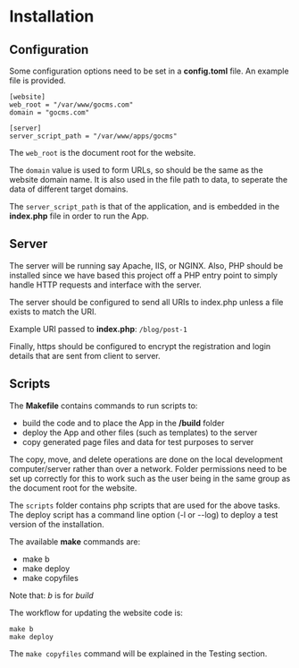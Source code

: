# Installation

## Configuration
Some configuration options need to be set in a **config.toml** file. An example file is provided.


    [website]
    web_root = "/var/www/gocms.com"
    domain = "gocms.com"

    [server]
    server_script_path = "/var/www/apps/gocms"

The `web_root` is the document root for the website.

The `domain` value is used to form URLs, so should be the same as the website domain name. It is also used in the file path to data, to seperate the data of different target domains.

The `server_script_path` is that of the application, and is embedded in the **index.php** file in order to run the App.

## Server
The server will be running say Apache, IIS, or NGINX. Also, PHP should be installed since we have based this project off a PHP entry point to simply handle HTTP requests and interface with the server.

The server should be configured to send all URIs to index.php unless a file exists to match the URI.

Example URI passed to **index.php**: `/blog/post-1`

Finally, https should be configured to encrypt the registration and login details that are sent from client to server.

## Scripts
The **Makefile** contains commands to run scripts to:
- build the code and to place the App in the **/build** folder
- deploy the App and other files (such as templates) to the server
- copy generated page files and data for test purposes to server

The copy, move, and delete operations are done on the local development computer/server rather than over a network. Folder permissions need to be set up correctly for this to work such as the user being in the same group as the document root for the website.

The `scripts` folder contains php scripts that are used for the above tasks. The deploy script has a command line option (-l or --log) to deploy a test version of the installation.

The available **make** commands are:
- make b
- make deploy
- make copyfiles

Note that: *b* is for *build*

The workflow for updating the website code is:

    make b
    make deploy

The `make copyfiles` command will be explained in the Testing section.
